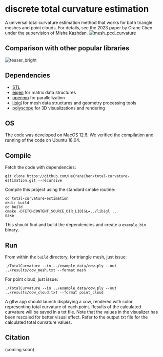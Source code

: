 # discrete total curvature estimation

A universal total curvature estimation method that works for both triangle meshes and point clouds. For details, see the 2023 paper by Crane Chen under the supervision of Misha Kazhdan.
![mesh_pcd_curvature](https://user-images.githubusercontent.com/33951209/229395487-efa580f7-9e28-498d-9265-af09d75f6d5c.png)

## Comparison with other popular libraries
![teaser_bright](https://user-images.githubusercontent.com/33951209/229387054-371fa8e9-1ef2-4552-81e3-af6927ee99dc.png)

## Dependencies

- [STL](https://www.geeksforgeeks.org/the-c-standard-template-library-stl/)
- [eigen](https://eigen.tuxfamily.org/index.php?title=Main_Page) for matrix data structures
- [openmp](http://polyscope.run/) for parallelization
- [libigl](http://libigl.github.io/libigl/) for mesh data structures and geometry processing tools
- [polyscope](http://polyscope.run/) for 3D visualizations and rendering

## OS

The code was developed on MacOS 12.6.
We verified the compilation and running of the code on Ubuntu 18.04.

## Compile

Fetch the code with dependencies:

    git clone https://github.com/HeCraneChen/total-curvature-estimation.git --recursive

Compile this project using the standard cmake routine:

    cd total-curvature-estimation
    mkdir build
    cd build
    cmake -DFETCHCONTENT_SOURCE_DIR_LIBIGL=../libigl ..
    make

This should find and build the dependencies and create a `example_bin` binary.

## Run

From within the `build` directory, for triangle mesh, just issue:

    ./TotalCurvature --in ../example_data/cow.ply --out ../results/cow_mesh.txt --format mesh
    
For point cloud, just issue:

    ./TotalCurvature --in ../example_data/cow.ply --out ../results/cow_cloud.txt --format point_cloud

A glfw app should launch displaying a cow, rendered with color representing total curvature of each point. Results of the calculated curvature will be saved in a txt file. Note that the values in the visualizer has been rescaled for better visual effect. Refer to the output txt file for the calculated total curvature values.

## Citation

(coming soon)
